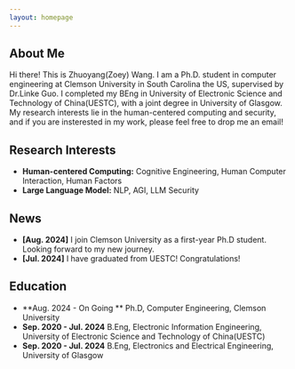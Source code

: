 ```yaml
---
layout: homepage
---
```


## About Me

Hi there! This is Zhuoyang(Zoey) Wang. I am a Ph.D. student in computer engineering at Clemson University in South Carolina the US, supervised by Dr.Linke Guo. I completed my BEng in University of Electronic Science and Technology of China(UESTC), with a joint degree in University of Glasgow. My research interests lie in the human-centered computing and security, and if you are insterested in my work, please feel free to drop me an email!

## Research Interests

- **Human-centered Computing:** Cognitive Engineering, Human Computer Interaction, Human Factors
- **Large Language Model:** NLP, AGI, LLM Security
  

## News

- **[Aug. 2024]** I join Clemson University as a first-year Ph.D student. Looking forward to my new journey.
- **[Jul. 2024]** I have graduated from UESTC! Congratulations!


## Education

- **Aug. 2024 - On Going ** Ph.D, Computer Engineering, Clemson University
- **Sep. 2020 - Jul. 2024** B.Eng, Electronic Information Engineering, University of Electronic Science and Technology of China(UESTC)
- **Sep. 2020 - Jul. 2024** B.Eng, Electronics and Electrical Engineering, University of Glasgow

